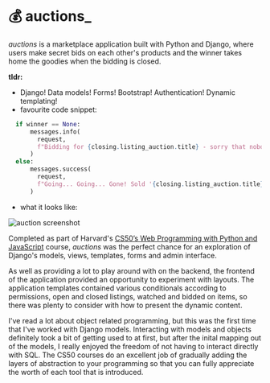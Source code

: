 # :moneybag: auctions_

_auctions_ is a marketplace application built with Python and Django, where users make secret bids on each other's products and the winner takes home the goodies when the bidding is closed.

__tldr:__
- Django! Data models! Forms! Bootstrap! Authentication! Dynamic templating!
- favourite code snippet:
```Python
  if winner == None:
      messages.info(
        request, 
        f"Bidding for {closing.listing_auction.title} - sorry that nobody bid high enough this time."
      )
  else:
      messages.success(
        request, 
        f"Going... Going... Gone! Sold '{closing.listing_auction.title}' for £{winner.bid_amount:.2f}."
      )
```
- what it looks like:

![auction screenshot](https://s3.eu-west-2.amazonaws.com/media.jh-portfolio/media/project_images/auction-2.png)

Completed as part of Harvard's [CS50’s Web Programming with Python and JavaScript](https://online-learning.harvard.edu/course/cs50s-web-programming-python-and-javascript)
course, _auctions_ was the perfect chance for an exploration of Django's models, views, templates, forms and admin interface.

As well as providing a lot to play around with on the backend, the frontend of the application provided an opportunity to experiment with layouts. The application templates contained various conditionals according to permissions, open and closed listings, watched and bidded on items, so there was plenty to consider with how to present the dynamic content.

I've read a lot about object related programming, but this was the first time that I've worked with Django models. Interacting with models and objects definitely took a bit of getting used to at first, but after the inital mapping out of the models, I really enjoyed the freedom of not having to interact directly with SQL. The CS50 courses do an excellent job of gradually adding the layers of abstraction to your programming so that you can fully appreciate the worth of each tool that is introduced.
